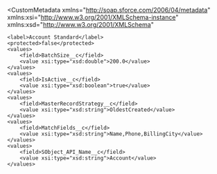 <?xml version="1.0" encoding="UTF-8" ?>
<CustomMetadata
  xmlns="http://soap.sforce.com/2006/04/metadata"
  xmlns:xsi="http://www.w3.org/2001/XMLSchema-instance"
  xmlns:xsd="http://www.w3.org/2001/XMLSchema"
>
    <label>Account Standard</label>
    <protected>false</protected>
    <values>
        <field>BatchSize__c</field>
        <value xsi:type="xsd:double">200.0</value>
    </values>
    <values>
        <field>IsActive__c</field>
        <value xsi:type="xsd:boolean">true</value>
    </values>
    <values>
        <field>MasterRecordStrategy__c</field>
        <value xsi:type="xsd:string">OldestCreated</value>
    </values>
    <values>
        <field>MatchFields__c</field>
        <value xsi:type="xsd:string">Name,Phone,BillingCity</value>
    </values>
    <values>
        <field>SObject_API_Name__c</field>
        <value xsi:type="xsd:string">Account</value>
    </values>
</CustomMetadata>

